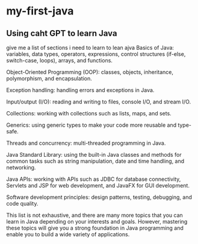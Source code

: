 # my-first-java

## Using caht GPT to learn Java

give me a list of sections i need to learn to lean ajva
Basics of Java: variables, data types, operators, expressions, control structures (if-else, switch-case, loops), arrays, and functions.

Object-Oriented Programming (OOP): classes, objects, inheritance, polymorphism, and encapsulation.

Exception handling: handling errors and exceptions in Java.

Input/output (I/O): reading and writing to files, console I/O, and stream I/O.

Collections: working with collections such as lists, maps, and sets.

Generics: using generic types to make your code more reusable and type-safe.

Threads and concurrency: multi-threaded programming in Java.

Java Standard Library: using the built-in Java classes and methods for common tasks such as string manipulation, date and time handling, and networking.

Java APIs: working with APIs such as JDBC for database connectivity, Servlets and JSP for web development, and JavaFX for GUI development.

Software development principles: design patterns, testing, debugging, and code quality.

This list is not exhaustive, and there are many more topics that you can learn in Java depending on your interests and goals. However, mastering these topics will give you a strong foundation in Java programming and enable you to build a wide variety of applications.
